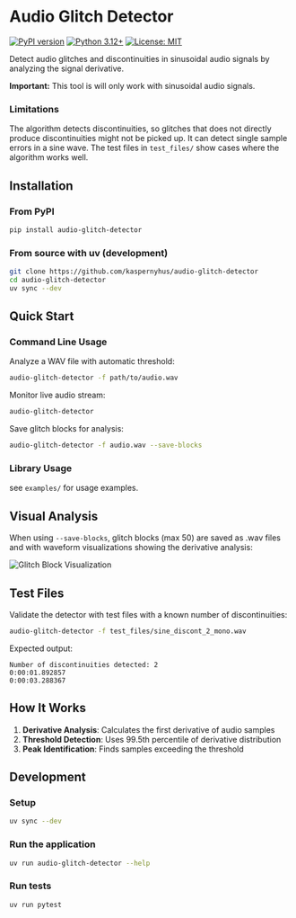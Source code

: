 # Audio Glitch Detector

[![PyPI version](https://badge.fury.io/py/audio-glitch-detector.svg)](https://badge.fury.io/py/audio-glitch-detector)
[![Python 3.12+](https://img.shields.io/badge/python-3.12+-blue.svg)](https://www.python.org/downloads/)
[![License: MIT](https://img.shields.io/badge/License-MIT-yellow.svg)](https://opensource.org/licenses/MIT)

Detect audio glitches and discontinuities in sinusoidal audio signals by analyzing the signal derivative.

**Important:** This tool is will only work with sinusoidal audio signals.

### Limitations
The algorithm detects discontinuities, so glitches that does not directly produce discontinuities might not be picked up.
It can detect single sample errors in a sine wave. The test files in `test_files/` show cases where the algorithm works well.

## Installation

### From PyPI
```bash
pip install audio-glitch-detector
```

### From source with uv (development)
```bash
git clone https://github.com/kaspernyhus/audio-glitch-detector
cd audio-glitch-detector
uv sync --dev
```

## Quick Start

### Command Line Usage

Analyze a WAV file with automatic threshold:
```bash
audio-glitch-detector -f path/to/audio.wav
```

Monitor live audio stream:
```bash
audio-glitch-detector
```

Save glitch blocks for analysis:
```bash
audio-glitch-detector -f audio.wav --save-blocks
```

### Library Usage

see `examples/` for usage examples.


## Visual Analysis

When using `--save-blocks`, glitch blocks (max 50) are saved as .wav files and with waveform visualizations showing the derivative analysis:

![Glitch Block Visualization](docs/glitch_block_00183478_4160ms.png)

## Test Files

Validate the detector with test files with a known number of discontinuities:
```bash
audio-glitch-detector -f test_files/sine_discont_2_mono.wav
```

Expected output:
```
Number of discontinuities detected: 2
0:00:01.892857
0:00:03.288367
```


## How It Works

1. **Derivative Analysis**: Calculates the first derivative of audio samples
2. **Threshold Detection**: Uses 99.5th percentile of derivative distribution
3. **Peak Identification**: Finds samples exceeding the threshold


## Development

### Setup
```bash
uv sync --dev
```

### Run the application
```bash
uv run audio-glitch-detector --help
```

### Run tests
```bash
uv run pytest
```
